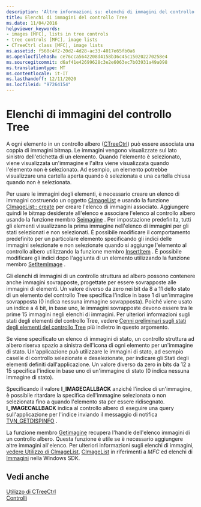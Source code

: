 ```yaml
---
description: 'Altre informazioni su: elenchi di immagini del controllo Tree'
title: Elenchi di immagini del controllo Tree
ms.date: 11/04/2016
helpviewer_keywords:
- images [MFC], lists in tree controls
- tree controls [MFC], image lists
- CTreeCtrl class [MFC], image lists
ms.assetid: f560c4f2-20d2-4d28-ac33-4017e65fb0a6
ms.openlocfilehash: ce76cca5642208d4158b36c45c150202270258e4
ms.sourcegitcommit: d6af41e42699628c3e2e6063ec7b03931a49a098
ms.translationtype: MT
ms.contentlocale: it-IT
ms.lasthandoff: 12/11/2020
ms.locfileid: "97264154"
---
```

# <a name="tree-control-image-lists"></a>Elenchi di immagini del controllo Tree

A ogni elemento in un controllo albero ([CTreeCtrl](../mfc/reference/ctreectrl-class.md)) può essere associata una coppia di immagini bitmap. Le immagini vengono visualizzate sul lato sinistro dell'etichetta di un elemento. Quando l'elemento è selezionato, viene visualizzata un'immagine e l'altra viene visualizzata quando l'elemento non è selezionato. Ad esempio, un elemento potrebbe visualizzare una cartella aperta quando è selezionata e una cartella chiusa quando non è selezionata.

Per usare le immagini degli elementi, è necessario creare un elenco di immagini costruendo un oggetto [CImageList](../mfc/reference/cimagelist-class.md) e usando la funzione [CImageList:: create](../mfc/reference/cimagelist-class.md#create) per creare l'elenco di immagini associato. Aggiungere quindi le bitmap desiderate all'elenco e associare l'elenco al controllo albero usando la funzione membro [Seimagine](../mfc/reference/ctreectrl-class.md#setimagelist) . Per impostazione predefinita, tutti gli elementi visualizzano la prima immagine nell'elenco di immagini per gli stati selezionati e non selezionati. È possibile modificare il comportamento predefinito per un particolare elemento specificando gli indici delle immagini selezionate e non selezionate quando si aggiunge l'elemento al controllo albero utilizzando la funzione membro [InsertItem](../mfc/reference/ctreectrl-class.md#insertitem) . È possibile modificare gli indici dopo l'aggiunta di un elemento utilizzando la funzione membro [SetItemImage](../mfc/reference/ctreectrl-class.md#setitemimage) .

Gli elenchi di immagini di un controllo struttura ad albero possono contenere anche immagini sovrapposte, progettate per essere sovrapposte alle immagini di elementi. Un valore diverso da zero nei bit da 8 a 11 dello stato di un elemento del controllo Tree specifica l'indice in base 1 di un'immagine sovrapposta (0 indica nessuna immagine sovrapposta). Poiché viene usato un indice a 4 bit, in base uno, le immagini sovrapposte devono essere tra le prime 15 immagini negli elenchi di immagini. Per ulteriori informazioni sugli stati degli elementi del controllo Tree, vedere [Cenni preliminari sugli stati degli elementi del controllo Tree](../mfc/tree-control-item-states-overview.md) più indietro in questo argomento.

Se viene specificato un elenco di immagini di stato, un controllo struttura ad albero riserva spazio a sinistra dell'icona di ogni elemento per un'immagine di stato. Un'applicazione può utilizzare le immagini di stato, ad esempio caselle di controllo selezionate e deselezionate, per indicare gli Stati degli elementi definiti dall'applicazione. Un valore diverso da zero in bits da 12 a 15 specifica l'indice in base uno di un'immagine di stato (0 indica nessuna immagine di stato).

Specificando il valore **I_IMAGECALLBACK** anziché l'indice di un'immagine, è possibile ritardare la specifica dell'immagine selezionata o non selezionata fino a quando l'elemento sta per essere ridisegnato. **I_IMAGECALLBACK** indica al controllo albero di eseguire una query sull'applicazione per l'indice inviando il messaggio di notifica [TVN_GETDISPINFO](/windows/win32/Controls/tvn-getdispinfo) .

La funzione membro [Getimagine](../mfc/reference/ctreectrl-class.md#getimagelist) recupera l'handle dell'elenco immagini di un controllo albero. Questa funzione è utile se è necessario aggiungere altre immagini all'elenco. Per ulteriori informazioni sugli elenchi di immagini, [vedere Utilizzo di CImageList](../mfc/using-cimagelist.md), [CImageList](../mfc/reference/cimagelist-class.md) in riferimenti a *MFC* ed elenchi di [Immagini](/windows/win32/controls/image-lists) nella Windows SDK.

## <a name="see-also"></a>Vedi anche

[Utilizzo di CTreeCtrl](../mfc/using-ctreectrl.md)<br/>
[Controlli](../mfc/controls-mfc.md)
